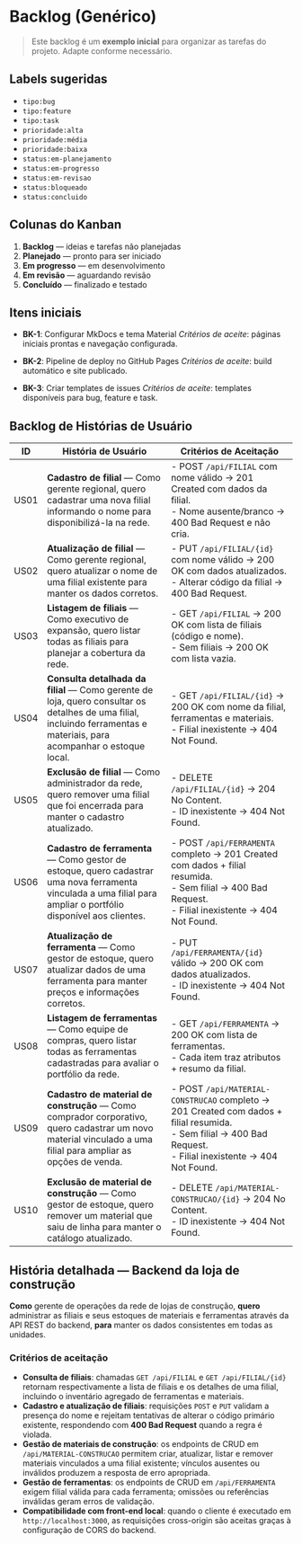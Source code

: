 # Backlog (Genérico)

> Este backlog é um **exemplo inicial** para organizar as tarefas do projeto. Adapte conforme necessário.

## Labels sugeridas

- `tipo:bug`
- `tipo:feature`
- `tipo:task`
- `prioridade:alta`
- `prioridade:média`
- `prioridade:baixa`
- `status:em-planejamento`
- `status:em-progresso`
- `status:em-revisao`
- `status:bloqueado`
- `status:concluido`

## Colunas do Kanban

1. **Backlog** — ideias e tarefas não planejadas
2. **Planejado** — pronto para ser iniciado
3. **Em progresso** — em desenvolvimento
4. **Em revisão** — aguardando revisão
5. **Concluído** — finalizado e testado

## Itens iniciais

- **BK-1**: Configurar MkDocs e tema Material
  _Critérios de aceite_: páginas iniciais prontas e navegação configurada.

- **BK-2**: Pipeline de deploy no GitHub Pages
  _Critérios de aceite_: build automático e site publicado.

- **BK-3**: Criar templates de issues
  _Critérios de aceite_: templates disponíveis para bug, feature e task.

## Backlog de Histórias de Usuário

| ID   | História de Usuário | Critérios de Aceitação |
|------|---------------------|-------------------------|
| US01 | **Cadastro de filial** — Como gerente regional, quero cadastrar uma nova filial informando o nome para disponibilizá-la na rede. | - POST `/api/FILIAL` com nome válido → 201 Created com dados da filial.<br>- Nome ausente/branco → 400 Bad Request e não cria. |
| US02 | **Atualização de filial** — Como gerente regional, quero atualizar o nome de uma filial existente para manter os dados corretos. | - PUT `/api/FILIAL/{id}` com nome válido → 200 OK com dados atualizados.<br>- Alterar código da filial → 400 Bad Request. |
| US03 | **Listagem de filiais** — Como executivo de expansão, quero listar todas as filiais para planejar a cobertura da rede. | - GET `/api/FILIAL` → 200 OK com lista de filiais (código e nome).<br>- Sem filiais → 200 OK com lista vazia. |
| US04 | **Consulta detalhada da filial** — Como gerente de loja, quero consultar os detalhes de uma filial, incluindo ferramentas e materiais, para acompanhar o estoque local. | - GET `/api/FILIAL/{id}` → 200 OK com nome da filial, ferramentas e materiais.<br>- Filial inexistente → 404 Not Found. |
| US05 | **Exclusão de filial** — Como administrador da rede, quero remover uma filial que foi encerrada para manter o cadastro atualizado. | - DELETE `/api/FILIAL/{id}` → 204 No Content.<br>- ID inexistente → 404 Not Found. |
| US06 | **Cadastro de ferramenta** — Como gestor de estoque, quero cadastrar uma nova ferramenta vinculada a uma filial para ampliar o portfólio disponível aos clientes. | - POST `/api/FERRAMENTA` completo → 201 Created com dados + filial resumida.<br>- Sem filial → 400 Bad Request.<br>- Filial inexistente → 404 Not Found. |
| US07 | **Atualização de ferramenta** — Como gestor de estoque, quero atualizar dados de uma ferramenta para manter preços e informações corretos. | - PUT `/api/FERRAMENTA/{id}` válido → 200 OK com dados atualizados.<br>- ID inexistente → 404 Not Found. |
| US08 | **Listagem de ferramentas** — Como equipe de compras, quero listar todas as ferramentas cadastradas para avaliar o portfólio da rede. | - GET `/api/FERRAMENTA` → 200 OK com lista de ferramentas.<br>- Cada item traz atributos + resumo da filial. |
| US09 | **Cadastro de material de construção** — Como comprador corporativo, quero cadastrar um novo material vinculado a uma filial para ampliar as opções de venda. | - POST `/api/MATERIAL-CONSTRUCAO` completo → 201 Created com dados + filial resumida.<br>- Sem filial → 400 Bad Request.<br>- Filial inexistente → 404 Not Found. |
| US10 | **Exclusão de material de construção** — Como gestor de estoque, quero remover um material que saiu de linha para manter o catálogo atualizado. | - DELETE `/api/MATERIAL-CONSTRUCAO/{id}` → 204 No Content.<br>- ID inexistente → 404 Not Found. |

## História detalhada — Backend da loja de construção

**Como** gerente de operações da rede de lojas de construção, **quero** administrar as filiais e seus estoques de materiais e ferramentas através da API REST do backend, **para** manter os dados consistentes em todas as unidades.

### Critérios de aceitação

- **Consulta de filiais**: chamadas `GET /api/FILIAL` e `GET /api/FILIAL/{id}` retornam respectivamente a lista de filiais e os detalhes de uma filial, incluindo o inventário agregado de ferramentas e materiais.
- **Cadastro e atualização de filiais**: requisições `POST` e `PUT` validam a presença do nome e rejeitam tentativas de alterar o código primário existente, respondendo com **400 Bad Request** quando a regra é violada.
- **Gestão de materiais de construção**: os endpoints de CRUD em `/api/MATERIAL-CONSTRUCAO` permitem criar, atualizar, listar e remover materiais vinculados a uma filial existente; vínculos ausentes ou inválidos produzem a resposta de erro apropriada.
- **Gestão de ferramentas**: os endpoints de CRUD em `/api/FERRAMENTA` exigem filial válida para cada ferramenta; omissões ou referências inválidas geram erros de validação.
- **Compatibilidade com front-end local**: quando o cliente é executado em `http://localhost:3000`, as requisições cross-origin são aceitas graças à configuração de CORS do backend.
